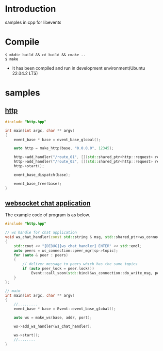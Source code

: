 # Introduction
samples in cpp for libevents

# Compile
``` shell
$ mkdir build && cd build && cmake ..
$ make
```
* It has been compiled and run in development environment(Ubuntu 22.04.2 LTS)

# samples
## [http](https://github.com/avble/libevent-cpp-samples/tree/main/http)

``` cpp
#include "http.hpp"

int main(int argc, char ** argv)
{
    event_base * base = event_base_global();

    auto http = make_http(base, "0.0.0.0", 12345);

    http->add_handler("/route_01", [](std::shared_ptr<http::request> req) { req->do_write("hello from route 01\n"); });
    http->add_handler("/route_02", [](std::shared_ptr<http::request> req) { req->do_write("hello from route 02\n"); });
    http->start();

    event_base_dispatch(base);

    event_base_free(base);
}
```

## [websocket chat application](https://github.com/avble/libevent-cpp-samples/tree/main/websocket_chat)

The example code of program is as below.

``` cpp
#include "http.hpp"

// ws handle for chat application
void ws_chat_handler(const std::string & msg, std::shared_ptr<ws_connection> sp)
{
    std::cout << "[DEBUG][ws_chat_handler] ENTER" << std::endl;
    auto peers = ws_connection::peer_mgr[sp->topic];
    for (auto & peer : peers)
    {
        // deliver message to peers which has the same topics
        if (auto peer_lock = peer.lock())
            Event::call_soon(std::bind(&ws_connection::do_write_msg, peer_lock, std::placeholders::_1), msg);
    }
};

// main
int main(int argc, char ** argv)
{
    //.........
    event_base * base = Event::event_base_global();

    auto ws = make_ws(base, addr, port);

    ws->add_ws_handler(ws_chat_handler);

    ws->start();
    //........
}
```